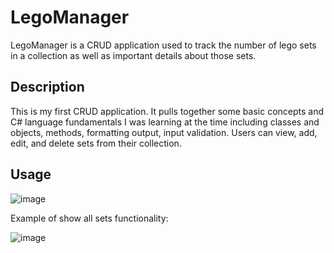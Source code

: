 # LegoManager
 LegoManager is a CRUD application used to track the number of lego sets in a collection as well as important details about those sets.
 
 ## Description
 This is my first CRUD application. It pulls together some basic concepts and C# language fundamentals I was learning at the time including classes and objects, methods, formatting output, input validation. Users can view, add, edit, and delete sets from their collection. 
 
 ## Usage
 
 ![image](https://user-images.githubusercontent.com/76139710/151384836-c71faf03-13fb-43fa-82dd-52ff56e7d557.png)
 
 Example of show all sets functionality:
 
 ![image](https://user-images.githubusercontent.com/76139710/151385128-d3e3d1fd-89ab-4fdf-8507-eaf24f0e8428.png)
 
 
 
 
